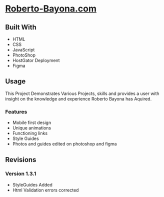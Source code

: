 # [Roberto-Bayona.com](http://roberto-bayona.com/)
## Built With
- HTML
- CSS
- JavaScript
- PhotoShop
- HostGator Deployment
- Figma
## Usage
This Project Demonstrates Various Projects, skills and provides a user with insight on the knowledge and experience 
Roberto Bayona has Aquired.

### Features
- Mobile first design
- Unique animations
- Functioning links
- Style Guides
- Photos and guides edited on photoshop and figma

## Revisions

### Version 1.3.1
 
 - StyleGuides Added
 - Html Validation errors corrected
 
